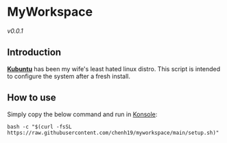 # MyWorkspace
*v0.0.1*  

## Introduction
[**Kubuntu**](https://kubuntu.org/getkubuntu/) has been my wife's least hated linux distro. This script is intended to configure the system after a fresh install.

## How to use
Simply copy the below command and run in [Konsole](https://konsole.kde.org/): 
```
bash -c "$(curl -fsSL https://raw.githubusercontent.com/chenh19/myworkspace/main/setup.sh)" 
```
